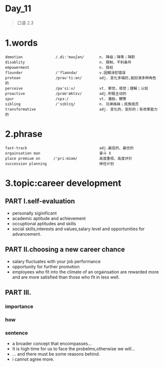 # Day_11
> 口语 2.3 

# 1.words
    demotion               /ˌdi:'məuʃən/       n. 降级；降等；降职
    disablity                                  n. 限制、不利条件
    empowerment                                n. 授权
    flounder               /'flaʊndə/          v.因糊涂犯错误
    protean                /prəuˈti:ən/        adj. 变化多端的,能扮演多种角色的
    perceive               /pə'siːv/           vt. 察觉，感觉；理解；认知
    proactive              /prəʊ'æktɪv/        adj.积极主动的
    spur                   /spɜː/              vt. 激励，鞭策
    sibling                /'sɪblɪŋ/           n. 兄弟姊妹；民族成员
    transformative                             adj. 变化的，变形的；有改革能力的

# 2.phrase
    fast-track                                 adj.最佳的、最优的
    orgainsation man                           奋斗 X
    place premium on      /'priːmɪəm/          高度重视、高度评价
    succession planning                        继任计划

# 3.topic:career development
## PART I.self-evaluation
- personally siginificant
- academic aptitude and achievement
- occuptional aptitudes and skills
- social skills,interests and values,salary level and opportunities for advancement.

## PART II.choosing a new career chance
- salary fluctuates with your job performance
- opportunity for further promotion
- employees who fit into the climate of an orgainsation are rewarded more and 
are more satisfied than those who fit in less well.

## PART III.
### importance
### how
### sentence
- a broader concept that encompasses...
- It is high time for us to face the probelms,otherwise we will...
- ... and there must be some reasons behind.
- i cannot agree more.

